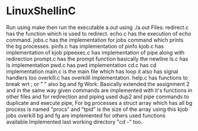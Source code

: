 # LinuxShellinC
Run using make then run the executable a.out using ./a.out
Files: 
	redirect.c has the function which is  used to redirect.
	echo.c has  the  execution of echo command.
	jobs.c has the implementation for jobs command which prints the bg processes.
	pinfs.c has implementation of pinfo
	kjob.c has implementation of kjob
	pipeexec.c  has implementation  of pipe along with  redirection
	prompt.c has the prompt function basically the newline
	ls.c has ls implementation
	pwd.c has pwd implementation
	cd.c  has cd  implementation
	main.c is the main file which has loop it also has signal handlers too
	overkill.c has  overkilll implementation.
	help.c has functions to  break wrt ; or " " also  bg  and fg
Work:
Basically extended the assignment 2 and in the same way given  commands are implemented with it's functions in other files and for redirection and piping used dup2 and pipe  commands to duplicate and  execute pipe,  For bg processes a struct array which has all bg process is named "procs" and "tpid" is the size of the array using this kjob jobs overkill bg and fg are implemented for others used functions  available.Implemented last working directory "cd -" too. 

